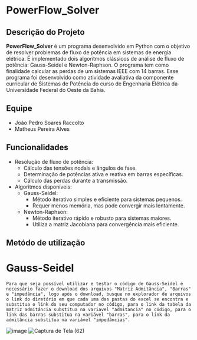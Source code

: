 # PowerFlow_Solver

## Descrição do Projeto
**PowerFlow_Solver** é um programa desenvolvido em Python com o objetivo de resolver problemas de fluxo de potência em sistemas de energia elétrica. É implementado dois algoritmos clássicos de análise de fluxo de potência: Gauss-Seidel e Newton-Raphson. O programa tem como finalidade calcular as perdas de um sistemas IEEE com 14 barras. Esse programa foi desenvolvido como atividade avaliativa da componente curricular de Sistemas de Potência do curso de Engenharia Elétrica da Universidade Federal do Oeste da Bahia.

## Equipe
- João Pedro Soares Raccolto
- Matheus Pereira Alves

## Funcionalidades

- Resolução de fluxo de potência:
  - Cálculo das tensões nodais e ângulos de fase.
  - Determinação de potências ativa e reativa em barras específicas.
  - Cálculo das perdas durante a transmissão.
- Algoritmos disponíveis:
  - Gauss-Seidel:
    - Método iterativo simples e eficiente para sistemas pequenos.
    - Requer menos memória, mas pode convergir mais lentamente.
  - Newton-Raphson:
    - Método iterativo rápido e robusto para sistemas maiores.
    - Utiliza a matriz Jacobiana para convergência mais eficiente.
   
## Metódo de utilização
  # Gauss-Seidel
    
    Para que seja possível utilizar e testar o código de Gauss-Seidel é necessário fazer o download dos arquivos "Matriz Admitância", "Barras" e "impedância", logo após o download, busque no explorador de arquivos o link do diretório em que cada uma das pastas do excel se encontra e substitua o link do seu computador no código, para o link da tabela da matriz admitância substitua na variavel "admitancia" no código, para o link das barras substitua na variável "barras", para o link da admitância substitua na variável "impedâncias".        
 ![image](https://github.com/user-attachments/assets/1f1960e1-3035-4d85-a48e-249b65472559)
 ![Captura de Tela (62)](https://github.com/user-attachments/assets/01c60a0f-fd32-430b-84bf-204fc05e9ade)

